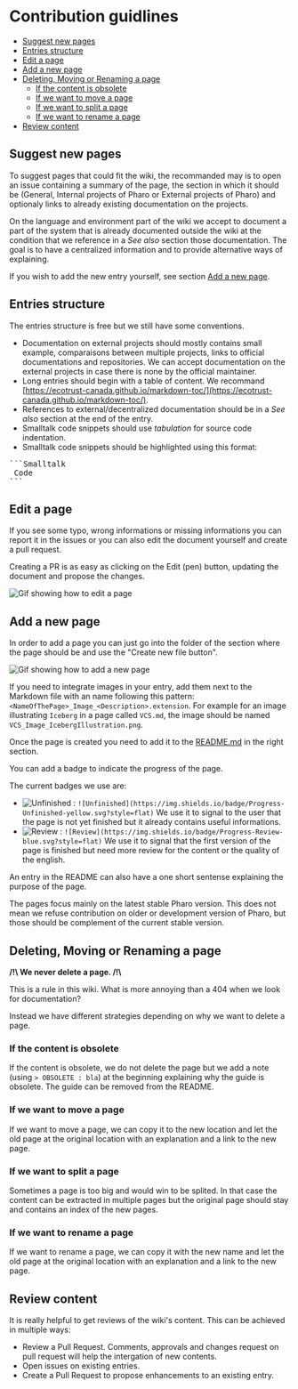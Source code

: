 # Contribution guidlines

  * [Suggest new pages](#suggest-new-pages)
  * [Entries structure](#entries-structure)
  * [Edit a page](#edit-a-page)
  * [Add a new page](#add-a-new-page)
  * [Deleting, Moving or Renaming a page](#deleting-moving-or-renaming-a-page)
    + [If the content is obsolete](#if-the-content-is-obsolete)
    + [If we want to move a page](#if-we-want-to-move-a-page)
    + [If we want to split a page](#if-we-want-to-split-a-page)
    + [If we want to rename a page](#if-we-want-to-rename-a-page)
  * [Review content](#review-content)

## Suggest new pages

To suggest pages that could fit the wiki, the recommanded may is to open an issue containing a summary of the page, the section in which it should be (General, Internal projects of Pharo or External projects of Pharo) and optionaly links to already existing documentation on the projects.

On the language and environment part of the wiki we accept to document a part of the system that is already documented outside the wiki at the condition that we reference in a *See also* section those documentation. The goal is to have a centralized information and to provide alternative ways of explaining.

If you wish to add the new entry yourself, see section [Add a new page](#add-a-new-page).

## Entries structure

The entries structure is free but we still have some conventions. 

* Documentation on external projects should mostly contains small example, comparaisons between multiple projects, links to official documentations and repositories. We can accept documentation on the external projects in case there is none by the official maintainer.
* Long entries should begin with a table of content. We recommand [https://ecotrust-canada.github.io/markdown-toc/](https://ecotrust-canada.github.io/markdown-toc/).
* References to external/decentralized documentation should be in a *See also* section at the end of the entry.
* Smalltalk code snippets should use *tabulation* for source code indentation.
* Smalltalk code snippets should be highlighted using this format:


<pre>```Smalltalk
 Code
```</pre>

## Edit a page

If you see some typo, wrong informations or missing informations you can report it in the issues or you can also edit the document yourself and create a pull request.

Creating a PR is as easy as clicking on the Edit (pen) button, updating the document and propose the changes.

![Gif showing how to edit a page](Resources/EditPage.gif)

## Add a new page

In order to add a page you can just go into the folder of the section where the page should be and use the "Create new file button".

![Gif showing how to add a new page](Resources/CreatePage.gif)

If you need to integrate images in your entry, add them next to the Markdown file with an name following this pattern: `<NameOfThePage>_Image_<Description>.extension`. For example for an image illustrating `Iceberg` in a page called `VCS.md`, the image should be named `VCS_Image_IcebergIllustration.png`.

Once the page is created you need to add it to the [README.md](README.md) in the right section.

You can add a badge to indicate the progress of the page. 

The current badges we use are:
- ![Unfinished](https://img.shields.io/badge/Progress-Unfinished-yellow.svg?style=flat) : `![Unfinished](https://img.shields.io/badge/Progress-Unfinished-yellow.svg?style=flat)`  We use it to signal to the user that the page is not yet finished but it already contains useful informations.
- ![Review](https://img.shields.io/badge/Progress-Review-blue.svg?style=flat) : `![Review](https://img.shields.io/badge/Progress-Review-blue.svg?style=flat)` We use it to signal that the first version of the page is finished but need more review for the content or the quality of the english. 

An entry in the README can also have a one short sentense explaining the purpose of the page.

The pages focus mainly on the latest stable Pharo version. This does not mean we refuse contribution on older or development version of Pharo, but those should be complement of the current stable version.

## Deleting, Moving or Renaming a page

**/!\\ We never delete a page. /!\\**

This is a rule in this wiki. What is more annoying than a 404 when we look for documentation?

Instead we have different strategies depending on why we want to delete a page.

### If the content is obsolete

If the content is obsolete, we do not delete the page but we add a note (using `> OBSOLETE : bla`) at the beginning explaining why the guide is obsolete. The guide can be removed from the README. 

### If we want to move a page

If we want to move a page, we can copy it to the new location and let the old page at the original location with an explanation and a link to the new page.

### If we want to split a page

Sometimes a page is too big and would win to be splited. In that case the content can be extracted in multiple pages but the original page should stay and contains an index of the new pages.

### If we want to rename a page

If we want to rename a page, we can copy it with the new name and let the old page at the original location with an explanation and a link to the new page.

## Review content

It is really helpful to get reviews of the wiki's content. This can be achieved in multiple ways:

- Review a Pull Request. Comments, approvals and changes request on pull request will help the intergation of new contents.
- Open issues on existing entries.
- Create a Pull Request to propose enhancements to an existing entry.
